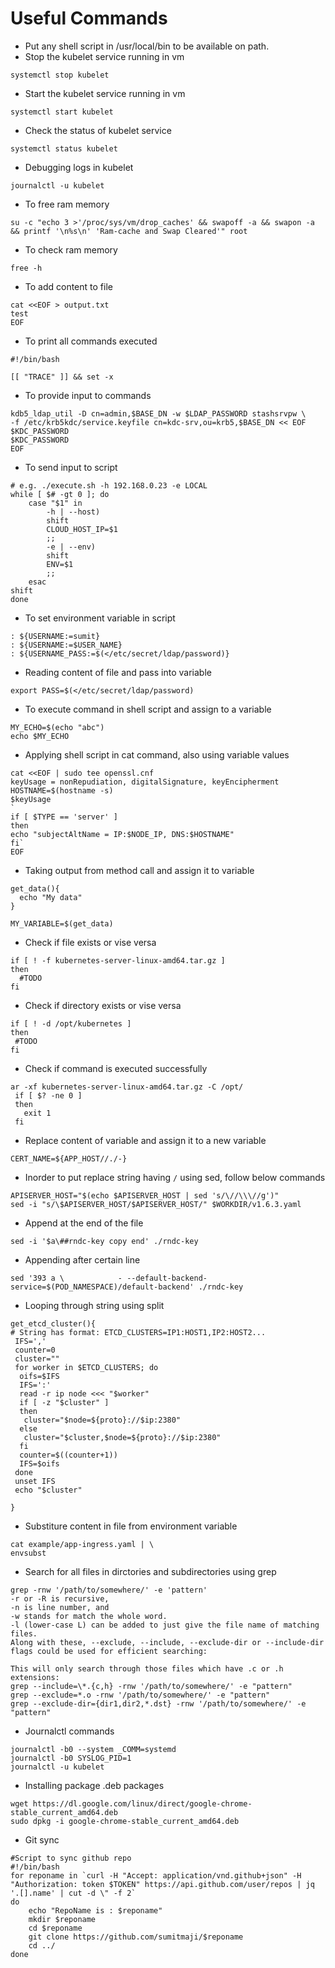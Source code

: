 # Useful Commands
- Put any shell script in /usr/local/bin to be available on path.
- Stop the kubelet service running in vm
```shell
systemctl stop kubelet
```

- Start the kubelet service running in vm
```shell
systemctl start kubelet
```

- Check the status of kubelet service
```shell
systemctl status kubelet
```

- Debugging logs in kubelet
```shell
journalctl -u kubelet 
```

- To free ram memory
```shell
su -c "echo 3 >'/proc/sys/vm/drop_caches' && swapoff -a && swapon -a && printf '\n%s\n' 'Ram-cache and Swap Cleared'" root 
```

- To check ram memory
```shell
free -h 
```

- To add content to file
```shell
cat <<EOF > output.txt
test
EOF 
```

- To print all commands executed
```shell
#!/bin/bash

[[ "TRACE" ]] && set -x
```

- To provide input to commands
```shell
kdb5_ldap_util -D cn=admin,$BASE_DN -w $LDAP_PASSWORD stashsrvpw \
-f /etc/krb5kdc/service.keyfile cn=kdc-srv,ou=krb5,$BASE_DN << EOF
$KDC_PASSWORD
$KDC_PASSWORD
EOF
```

- To send input to script
```shell
# e.g. ./execute.sh -h 192.168.0.23 -e LOCAL
while [ $# -gt 0 ]; do
    case "$1" in
        -h | --host)
        shift
        CLOUD_HOST_IP=$1
        ;;
        -e | --env)
        shift
        ENV=$1
        ;;
    esac
shift
done
```

- To set environment variable in script
```shell
: ${USERNAME:=sumit}
: ${USERNAME:=$USER_NAME}
: ${USERNAME_PASS:=$(</etc/secret/ldap/password)}
```

- Reading content of file and pass into variable
```shell
export PASS=$(</etc/secret/ldap/password)
```

- To execute command in shell script and assign to a variable
```shell
MY_ECHO=$(echo "abc")
echo $MY_ECHO
```

- Applying shell script in cat command, also using variable values
```shell
cat <<EOF | sudo tee openssl.cnf
keyUsage = nonRepudiation, digitalSignature, keyEncipherment
HOSTNAME=$(hostname -s)
$keyUsage
`
if [ $TYPE == 'server' ]
then 
echo "subjectAltName = IP:$NODE_IP, DNS:$HOSTNAME"
fi`
EOF
```

- Taking output from method call and assign it to variable
```shell
get_data(){
  echo "My data"
}

MY_VARIABLE=$(get_data)
```

- Check if file exists or vise versa
```shell
if [ ! -f kubernetes-server-linux-amd64.tar.gz ]
then
  #TODO
fi
```

- Check if directory exists or vise versa
```shell
if [ ! -d /opt/kubernetes ]
then
 #TODO
fi
```

- Check if command is executed successfully
```shell
ar -xf kubernetes-server-linux-amd64.tar.gz -C /opt/
 if [ $? -ne 0 ]
 then
   exit 1
 fi
```

- Replace content of variable and assign it to a new variable
```shell
CERT_NAME=${APP_HOST//./-}
```

- Inorder to put replace string having `/` using sed, follow below commands
```shell
APISERVER_HOST="$(echo $APISERVER_HOST | sed 's/\//\\\//g')"
sed -i "s/\$APISERVER_HOST/$APISERVER_HOST/" $WORKDIR/v1.6.3.yaml
```

- Append at the end of the file
```shell
sed -i '$a\##rndc-key copy end' ./rndc-key
```

- Appending after certain line
```shell
sed '393 a \            - --default-backend-service=$(POD_NAMESPACE)/default-backend' ./rndc-key
```

- Looping through string using split 
```shell
get_etcd_cluster(){
# String has format: ETCD_CLUSTERS=IP1:HOST1,IP2:HOST2...
 IFS=','
 counter=0
 cluster=""
 for worker in $ETCD_CLUSTERS; do
  oifs=$IFS
  IFS=':'
  read -r ip node <<< "$worker"
  if [ -z "$cluster" ]
  then
   cluster="$node=${proto}://$ip:2380"
  else
   cluster="$cluster,$node=${proto}://$ip:2380"
  fi
  counter=$((counter+1))
  IFS=$oifs
 done
 unset IFS
 echo "$cluster"

}
```

- Substiture content in file from environment variable
```shell
cat example/app-ingress.yaml | \
envsubst
```

- Search for all files in dirctories and subdirectories using grep
```shell
grep -rnw '/path/to/somewhere/' -e 'pattern'
-r or -R is recursive,
-n is line number, and
-w stands for match the whole word.
-l (lower-case L) can be added to just give the file name of matching files.
Along with these, --exclude, --include, --exclude-dir or --include-dir flags could be used for efficient searching:

This will only search through those files which have .c or .h extensions:
grep --include=\*.{c,h} -rnw '/path/to/somewhere/' -e "pattern"
grep --exclude=*.o -rnw '/path/to/somewhere/' -e "pattern"
grep --exclude-dir={dir1,dir2,*.dst} -rnw '/path/to/somewhere/' -e "pattern"
```

- Journalctl commands
```shell
journalctl -b0 --system _COMM=systemd
journalctl -b0 SYSLOG_PID=1
journalctl -u kubelet
```

- Installing package .deb packages
```shell
wget https://dl.google.com/linux/direct/google-chrome-stable_current_amd64.deb
sudo dpkg -i google-chrome-stable_current_amd64.deb
```

- Git sync
```shell
#Script to sync github repo
#!/bin/bash
for reponame in `curl -H "Accept: application/vnd.github+json" -H "Authorization: token $TOKEN" https://api.github.com/user/repos | jq '.[].name' | cut -d \" -f 2`
do
    echo "RepoName is : $reponame"
    mkdir $reponame
    cd $reponame
    git clone https://github.com/sumitmaji/$reponame
    cd ../
done
```